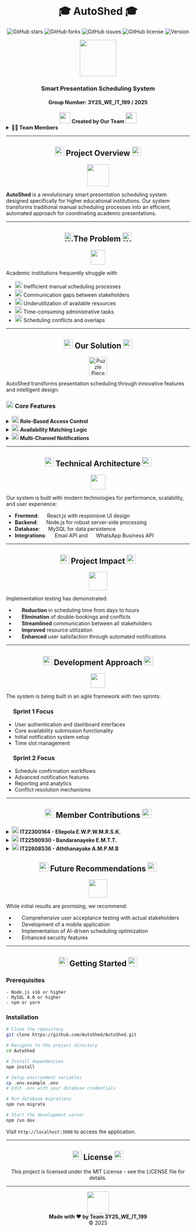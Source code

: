 # <div align="center">🎓 **AutoShed** 🎓</div>
<div align="center">

![GitHub stars](https://img.shields.io/github/stars/AutoShed/AutoShed?style=social)
![GitHub forks](https://img.shields.io/github/forks/AutoShed/AutoShed?style=social)
![GitHub issues](https://img.shields.io/github/issues/AutoShed/AutoShed)
![GitHub license](https://img.shields.io/github/license/AutoShed/AutoShed)
![Version](https://img.shields.io/badge/version-1.0.0-blue)

<img src="https://raw.githubusercontent.com/Tarikul-Islam-Anik/Animated-Fluent-Emojis/master/Emojis/Objects/Spiral%20Calendar.png" width="100" />

### **Smart Presentation Scheduling System**
#### Group Number: 3Y2S_WE_IT_199 / 2025
</div>

<div align="center">
<img src="https://raw.githubusercontent.com/Tarikul-Islam-Anik/Animated-Fluent-Emojis/master/Emojis/Hand%20gestures/Waving%20Hand.png" width="30"> <b>Created by Our Team</b> <img src="https://raw.githubusercontent.com/Tarikul-Islam-Anik/Animated-Fluent-Emojis/master/Emojis/Hand%20gestures/Waving%20Hand.png" width="30">
</div>

<details>
<summary><b>👨‍💻 Team Members</b></summary>

| IT Number | Name | Role |
|-----------|------|------|
| IT22300164 | Ellepola E. W. P. W. M. R. S. K. | Lead Developer - Lecturer & Email Functionality |
| IT22590930 | Bandaranayeke E.M.T.T. | Developer - Examiner & WhatsApp Functionality |
| IT22608536 | Aththanayake A.M.P.M.B | Developer - Admin & Reporting Functionality |

</details>

---

## <div align="center"><img src="https://raw.githubusercontent.com/Tarikul-Islam-Anik/Animated-Fluent-Emojis/master/Emojis/Objects/Magnifying%20Glass%20Tilted%20Left.png" width="25"> **Project Overview** <img src="https://raw.githubusercontent.com/Tarikul-Islam-Anik/Animated-Fluent-Emojis/master/Emojis/Objects/Magnifying%20Glass%20Tilted%20Right.png" width="25"></div>

<p align="center">
  <img src="https://raw.githubusercontent.com/Tarikul-Islam-Anik/Animated-Fluent-Emojis/master/Emojis/Travel%20and%20places/Rocket.png" width="60" />
</p>

**AutoShed** is a revolutionary smart presentation scheduling system designed specifically for higher educational institutions. Our system transforms traditional manual scheduling processes into an efficient, automated approach for coordinating academic presentations.

---

## <div align="center"><img src="https://em-content.zobj.net/source/microsoft-teams/337/warning_26a0-fe0f.png" width="25" alt="Warning">**The Problem** <img src="https://em-content.zobj.net/source/microsoft-teams/337/warning_26a0-fe0f.png" width="25" alt="Warning">
</div>

<p align="center">
  <img src="https://em-content.zobj.net/source/microsoft/379/thinking-face_1f914.png" width="40" />
</p>

Academic institutions frequently struggle with:

<ul>
  <li><img src="https://em-content.zobj.net/source/microsoft/379/hourglass-done_231b.png" width="20"> Inefficient manual scheduling processes</li>
  <li><img src="https://em-content.zobj.net/source/microsoft/379/cross-mark_274c.png" width="20"> Communication gaps between stakeholders</li>
  <li><img src="https://em-content.zobj.net/source/microsoft/379/chart-decreasing_1f4c9.png" width="20"> Underutilization of available resources</li>
  <li><img src="https://em-content.zobj.net/source/microsoft/379/alarm-clock_23f0.png" width="20"> Time-consuming administrative tasks</li>
  <li><img src="https://em-content.zobj.net/source/microsoft/379/collision_1f4a5.png" width="20"> Scheduling conflicts and overlaps</li>
</ul>


---

## <div align="center"><img src="https://raw.githubusercontent.com/Tarikul-Islam-Anik/Animated-Fluent-Emojis/master/Emojis/Objects/Light%20Bulb.png" width="25"> **Our Solution** <img src="https://raw.githubusercontent.com/Tarikul-Islam-Anik/Animated-Fluent-Emojis/master/Emojis/Objects/Light%20Bulb.png" width="25"></div>

<p align="center">
  <img src="https://em-content.zobj.net/source/microsoft/379/puzzle-piece_1f9e9.png" width="50" alt="Puzzle Piece" />
</p>

AutoShed transforms presentation scheduling through innovative features and intelligent design:

### <img src="https://raw.githubusercontent.com/Tarikul-Islam-Anik/Animated-Fluent-Emojis/master/Emojis/Objects/Gear.png" width="20"> **Core Features**

<details>
<summary><b><img src="https://raw.githubusercontent.com/Tarikul-Islam-Anik/Animated-Fluent-Emojis/master/Emojis/People/Bust%20in%20Silhouette.png" width="20"> Role-Based Access Control</b></summary>

- **Administrators** manage system users and time slots
- **Lecturers** submit availability and manage assigned presentations
- **Examiners** submit availability and manage assigned presentations
- **LICs (Lecturers in Charge)** schedule presentations and handle reschedule requests

</details>

<details>
<summary><b><img src="https://raw.githubusercontent.com/Tarikul-Islam-Anik/Animated-Fluent-Emojis/master/Emojis/Objects/Chains.png" width="20"> Availability Matching Logic</b></summary>

- Automated matching of lecturer and examiner availability
- Conflict prevention through intelligent scheduling algorithms
- Optimal resource allocation

</details>

<details>
<summary><b><img src="https://raw.githubusercontent.com/Tarikul-Islam-Anik/Animated-Fluent-Emojis/master/Emojis/Objects/Bell.png" width="20"> Multi-Channel Notifications</b></summary>

- Email notifications with calendar invites
- WhatsApp integration for immediate updates
- Real-time communication for schedule changes

</details>

---

## <div align="center"><img src="https://raw.githubusercontent.com/Tarikul-Islam-Anik/Animated-Fluent-Emojis/master/Emojis/Objects/Laptop.png" width="25"> **Technical Architecture** <img src="https://raw.githubusercontent.com/Tarikul-Islam-Anik/Animated-Fluent-Emojis/master/Emojis/Objects/Desktop%20Computer.png" width="25"></div>

<p align="center">
  <img src="https://raw.githubusercontent.com/Tarikul-Islam-Anik/Animated-Fluent-Emojis/master/Emojis/Objects/Link.png" width="40" />
</p>

Our system is built with modern technologies for performance, scalability, and user experience:

- **Frontend**: <img src="https://raw.githubusercontent.com/Tarikul-Islam-Anik/Animated-Fluent-Emojis/master/Emojis/Travel%20and%20places/High%20Voltage.png" width="15"> React.js with responsive UI design
- **Backend**: <img src="https://raw.githubusercontent.com/Tarikul-Islam-Anik/Animated-Fluent-Emojis/master/Emojis/Travel%20and%20places/Rocket.png" width="15"> Node.js for robust server-side processing
- **Database**: <img src="https://raw.githubusercontent.com/Tarikul-Islam-Anik/Animated-Fluent-Emojis/master/Emojis/Objects/Card%20File%20Box.png" width="15"> MySQL for data persistence
- **Integrations**: <img src="https://raw.githubusercontent.com/Tarikul-Islam-Anik/Animated-Fluent-Emojis/master/Emojis/Objects/Envelope.png" width="15"> Email API and <img src="https://raw.githubusercontent.com/Tarikul-Islam-Anik/Animated-Fluent-Emojis/master/Emojis/Objects/Mobile%20Phone.png" width="15"> WhatsApp Business API

---

## <div align="center"><img src="https://raw.githubusercontent.com/Tarikul-Islam-Anik/Animated-Fluent-Emojis/master/Emojis/Objects/Chart%20Increasing.png" width="25"> **Project Impact** <img src="https://raw.githubusercontent.com/Tarikul-Islam-Anik/Animated-Fluent-Emojis/master/Emojis/Objects/Chart%20Increasing.png" width="25"></div>

<p align="center">
  <img src="https://raw.githubusercontent.com/Tarikul-Islam-Anik/Animated-Fluent-Emojis/master/Emojis/Objects/Bar%20Chart.png" width="50" />
</p>

Implementation testing has demonstrated:

- <img src="https://raw.githubusercontent.com/Tarikul-Islam-Anik/Animated-Fluent-Emojis/master/Emojis/Objects/Hourglass%20Not%20Done.png" width="15"> **Reduction** in scheduling time from days to hours
- <img src="https://raw.githubusercontent.com/Tarikul-Islam-Anik/Animated-Fluent-Emojis/master/Emojis/Symbols/Cross%20Mark.png" width="15"> **Elimination** of double-bookings and conflicts
- <img src="https://raw.githubusercontent.com/Tarikul-Islam-Anik/Animated-Fluent-Emojis/master/Emojis/Travel%20and%20places/Motorway.png" width="15"> **Streamlined** communication between all stakeholders
- <img src="https://raw.githubusercontent.com/Tarikul-Islam-Anik/Animated-Fluent-Emojis/master/Emojis/Objects/Chart%20Increasing.png" width="15"> **Improved** resource utilization
- <img src="https://raw.githubusercontent.com/Tarikul-Islam-Anik/Animated-Fluent-Emojis/master/Emojis/Smilies/Smiling%20Face%20with%20Heart-Eyes.png" width="15"> **Enhanced** user satisfaction through automated notifications

---

## <div align="center"><img src="https://raw.githubusercontent.com/Tarikul-Islam-Anik/Animated-Fluent-Emojis/master/Emojis/People/Man%20Walking.png" width="25"> **Development Approach** <img src="https://raw.githubusercontent.com/Tarikul-Islam-Anik/Animated-Fluent-Emojis/master/Emojis/People/Woman%20Walking.png" width="25"></div>

<p align="center">
  <img src="https://raw.githubusercontent.com/Tarikul-Islam-Anik/Animated-Fluent-Emojis/master/Emojis/Travel%20and%20places/Rocket.png" width="40" />
</p>

The system is being built in an agile framework with two sprints:

### <img src="https://raw.githubusercontent.com/Tarikul-Islam-Anik/Animated-Fluent-Emojis/master/Emojis/Numbers/Keycap%201.png" width="15"> **Sprint 1 Focus**
- User authentication and dashboard interfaces
- Core availability submission functionality
- Initial notification system setup
- Time slot management

### <img src="https://raw.githubusercontent.com/Tarikul-Islam-Anik/Animated-Fluent-Emojis/master/Emojis/Numbers/Keycap%202.png" width="15"> **Sprint 2 Focus**
- Schedule confirmation workflows
- Advanced notification features
- Reporting and analytics
- Conflict resolution mechanisms

---

## <div align="center"><img src="https://raw.githubusercontent.com/Tarikul-Islam-Anik/Animated-Fluent-Emojis/master/Emojis/People/Man%20Technologist.png" width="25"> **Member Contributions** <img src="https://raw.githubusercontent.com/Tarikul-Islam-Anik/Animated-Fluent-Emojis/master/Emojis/People/Woman%20Technologist.png" width="25"></div>

<details>
<summary><b><img src="https://raw.githubusercontent.com/Tarikul-Islam-Anik/Animated-Fluent-Emojis/master/Emojis/People/Person%20Raising%20Hand.png" width="20"> IT22300164 - Ellepola E.W.P.W.M.R.S.K.</b></summary>

Primarily responsible for lecturer functionalities and email notification features:

- Lecturer authentication and dashboard UI
- View scheduled presentations for lecturers
- Availability submission form for lecturers
- Update/delete availability functionality for lecturers
- Shared work on LIC dashboard and authentication
- Presentation scheduling interface (with Member 2)
- WhatsApp and Email notification setup (with Member 2)
- Schedule confirmation/reschedule request functionality for lecturers
- Automated emails for schedule creation
- Automated emails for schedule modifications
- Calendar invites for email notifications
- Lecturer reschedule request handling for LICs
- Schedule report generation

</details>

<details>
<summary><b><img src="https://raw.githubusercontent.com/Tarikul-Islam-Anik/Animated-Fluent-Emojis/master/Emojis/People/Person%20Raising%20Hand.png" width="20"> IT22590930 - Bandaranayeke E.M.T.T.</b></summary>

Focuses on examiner functionalities and WhatsApp notification features:

- Examiner authentication and dashboard UI
- View scheduled presentations for examiners
- Availability submission form for examiners
- Update/delete availability functionality for examiners
- LIC dashboard and authentication
- Presentation scheduling interface
- WhatsApp and Email notification setup
- Schedule confirmation/reschedule request functionality for examiners
- Automated WhatsApp messages for schedule creation
- Automated WhatsApp messages for schedule modifications
- Clickable links in WhatsApp notifications
- Examiner reschedule request handling for LICs
- Schedule report generation

</details>

<details>
<summary><b><img src="https://raw.githubusercontent.com/Tarikul-Islam-Anik/Animated-Fluent-Emojis/master/Emojis/People/Person%20Raising%20Hand.png" width="20"> IT22608536 - Aththanayake A.M.P.M.B</b></summary>

Responsible for administrative functionalities and reporting:

- Admin authentication and dashboard UI
- Lecturer management (CRUD operations)
- LIC management (CRUD operations)
- Examiner management (CRUD operations)
- Time slot management interface
- User report generation
- Time slot report generation
- Chart implementation

</details>


## <div align="center"><img src="https://raw.githubusercontent.com/Tarikul-Islam-Anik/Animated-Fluent-Emojis/master/Emojis/Objects/Memo.png" width="25"> **Future Recommendations** <img src="https://raw.githubusercontent.com/Tarikul-Islam-Anik/Animated-Fluent-Emojis/master/Emojis/Objects/Crystal%20Ball.png" width="25"></div>

<p align="center">
  <img src="https://raw.githubusercontent.com/Tarikul-Islam-Anik/Animated-Fluent-Emojis/master/Emojis/Travel%20and%20places/Milky%20Way.png" width="50" />
</p>

While initial results are promising, we recommend:

- <img src="https://raw.githubusercontent.com/Tarikul-Islam-Anik/Animated-Fluent-Emojis/master/Emojis/Objects/Clipboard.png" width="15"> Comprehensive user acceptance testing with actual stakeholders
- <img src="https://raw.githubusercontent.com/Tarikul-Islam-Anik/Animated-Fluent-Emojis/master/Emojis/Objects/Mobile%20Phone.png" width="15"> Development of a mobile application
- <img src="https://raw.githubusercontent.com/Tarikul-Islam-Anik/Animated-Fluent-Emojis/master/Emojis/Objects/Chart%20Increasing.png" width="15"> Implementation of AI-driven scheduling optimization
- <img src="https://raw.githubusercontent.com/Tarikul-Islam-Anik/Animated-Fluent-Emojis/master/Emojis/Objects/Locked%20with%20Key.png" width="15"> Enhanced security features

---

## <div align="center"><img src="https://raw.githubusercontent.com/Tarikul-Islam-Anik/Animated-Fluent-Emojis/master/Emojis/Hand%20gestures/Clapping%20Hands.png" width="25"> **Getting Started** <img src="https://raw.githubusercontent.com/Tarikul-Islam-Anik/Animated-Fluent-Emojis/master/Emojis/Hand%20gestures/Clapping%20Hands.png" width="25"></div>

### Prerequisites

```
- Node.js v16 or higher
- MySQL 8.0 or higher
- npm or yarn
```

### Installation

```bash
# Clone the repository
git clone https://github.com/AutoShed/AutoShed.git

# Navigate to the project directory
cd AutoShed

# Install dependencies
npm install

# Setup environment variables
cp .env.example .env
# Edit .env with your database credentials

# Run database migrations
npm run migrate

# Start the development server
npm run dev
```

Visit `http://localhost:3000` to access the application.

---

## <div align="center"><img src="https://raw.githubusercontent.com/Tarikul-Islam-Anik/Animated-Fluent-Emojis/master/Emojis/Objects/Closed%20Book.png" width="25"> **License** <img src="https://raw.githubusercontent.com/Tarikul-Islam-Anik/Animated-Fluent-Emojis/master/Emojis/Objects/Closed%20Book.png" width="25"></div>

<p align="center">
  This project is licensed under the MIT License - see the LICENSE file for details.
</p>

---

<div align="center">
<img src="https://raw.githubusercontent.com/Tarikul-Islam-Anik/Animated-Fluent-Emojis/master/Emojis/Hand%20gestures/Folded%20Hands.png" width="60" />
<br>
<b>Made with ❤️ by Team 3Y2S_WE_IT_199</b>
<br>
© 2025
</div>
